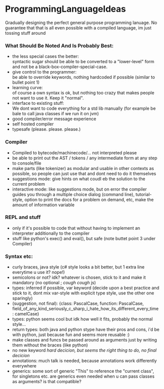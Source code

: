 # ProgrammingLanguageIdeas

Gradually designing the perfect general purpose programming lanuage. No guarantee that that is all even possible with a compiled language, im just tossing stuff around

### What Should Be Noted And Is Probably Best:
- the less special cases the better: <br>
    syntactic sugar should be able to be converted to a "lower-level" form and not be a black-box-compiler-special-case.
- give control to the programmer: <br>
    be able to override keywords, nothing hardcoded if possible (similar to bullet point 1)
- learning curve: <br>
    of course a own syntax is ok, but nothing too crazy that makes people not want to use it. Keep it "normal".
- interface to existing stuff: <br>
    We dont want to code everything for a std lib manually (for example be bale to call java classes if we run it on jvm)
- good compiler/error message experience
- self hosted compiler
- typesafe (please. please. please.)

### Compiler
- Compiled to bytecode/machinecode/... not interpreted please
- be able to print out the AST / tokens / any intermediate form at any step to console/file
- make parts (like tokenizer) as modular and usable in other contexts as possible, so people can just use that and dont need to do it themselves
- suggestions mode: give hints on what coudl eb the solution to the current problem
- interactive mode: like suggestions mode, but on error the compiler guides you through a multiple choice dialog (command line), tutorial-style, option to print the docs for a problem on demand, etc, make the amount of information variable

### REPL and stuff
- only if it's possible to code that without having to implement an interpreter additionally to the compiler
- stuff like python's exec() and eval(), but safe (note buttet point 3 under Compiler)

### Syntax etc:
- curly braces, java style (c# style looks a bit better, but 1 extra line everytime u use it? nope!)
- semicolons or not? idk? whatever is chosen, stick to it and make it mandatory (no optional ; *cough cough* js)
- types: inferred if possible, var keyword (decide upon a best practice and stick to it, dont mix var-style with explicit type style, use the other one sparingly)
- (suggestion, not final): {class: PascalCase, function: PascalCase, field_of_any_kind_seriously_c_sharp_i_hate_how_its_different_every_time: camelCase}
- types: python seems cool but idk how well it fits, probably the normal style...
- return types: both java and python stype have their pros and cons, i'd be with python, just because fun and seems more reusable :)
- make classes and funcs be passed around as arguments just by writing them without the braces (like python)
- no new keyword *hard decicion, but seems the right thing to do, no final decicion*
- annotations: much talk is needed, because annotations work differently everywhere
- generics: some sort of generic "This" to reference the "current class", for singletons etc. are generics even needed when u can pass classes as arguments? is that compatible?
